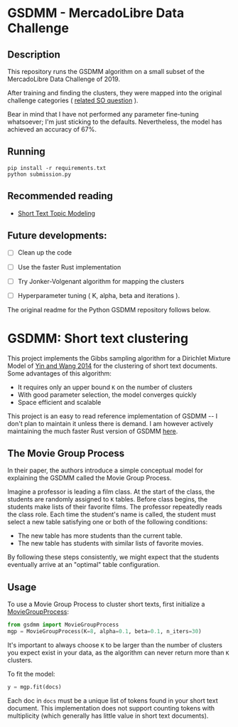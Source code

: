 # GSDMM - MercadoLibre Data Challenge

## Description

This repository runs the GSDMM algorithm on a small subset of the MercadoLibre Data Challenge of 2019.

After training and finding the clusters, they were mapped into the original challenge categories ( [related SO question](https://stackoverflow.com/questions/55258457/find-mapping-that-translates-one-list-of-clusters-to-another-in-python/55258990) ).

Bear in mind that I have not performed any parameter fine-tuning whatsoever; I'm just sticking to the defaults. Nevertheless, the model has achieved an accuracy of 67%.

## Running

``` 
pip install -r requirements.txt
python submission.py 
```

## Recommended reading

- [Short Text Topic Modeling](https://towardsdatascience.com/short-text-topic-modeling-70e50a57c883)

## Future developments:

- [ ] Clean up the code

- [ ] Use the faster Rust implementation

- [ ] Try Jonker-Volgenant algorithm for mapping the clusters

- [ ] Hyperparameter tuning ( K, alpha, beta and iterations ).



The original readme for the Python GSDMM repository follows below.


# GSDMM: Short text clustering

This project implements the Gibbs sampling algorithm for a Dirichlet Mixture Model of [Yin and Wang 2014](https://pdfs.semanticscholar.org/058a/d0815ce350f0e7538e00868c762be78fe5ef.pdf) for the 
clustering of short text documents. 
Some advantages of this algorithm:
 - It requires only an upper bound `K` on the number of clusters
 - With good parameter selection, the model converges quickly
 - Space efficient and scalable

This project is an easy to read reference implementation of GSDMM -- I don't plan to maintain it unless there is demand. I am however actively maintaining the much faster Rust version of GSDMM [here](https://github.com/rwalk/gsdmm-rust).

## The Movie Group Process
In their paper, the authors introduce a simple conceptual model for explaining the GSDMM called the Movie Group Process.

Imagine a professor is leading a film class. At the start of the class, the students
are randomly assigned to `K` tables. Before class begins, the students make lists of
their favorite films. The professor repeatedly reads the class role. Each time the student's name is called,
the student must select a new table satisfying one or both of the following conditions:

- The new table has more students than the current table.
- The new table has students with similar lists of favorite movies.

By following these steps consistently, we might expect that the students eventually arrive at an "optimal" table configuration.

## Usage
To use a Movie Group Process to cluster short texts, first initialize a [MovieGroupProcess](gsdmm/mgp.py):
```python
from gsdmm import MovieGroupProcess
mgp = MovieGroupProcess(K=8, alpha=0.1, beta=0.1, n_iters=30)
```
It's important to always choose `K` to be larger than the number of clusters you expect exist in your data, as the algorithm
can never return more than `K` clusters.

To fit the model:
```python
y = mgp.fit(docs)
```
Each doc in `docs` must be a unique list of tokens found in your short text document. This implementation does not support
counting tokens with multiplicity (which generally has little value in short text documents).
